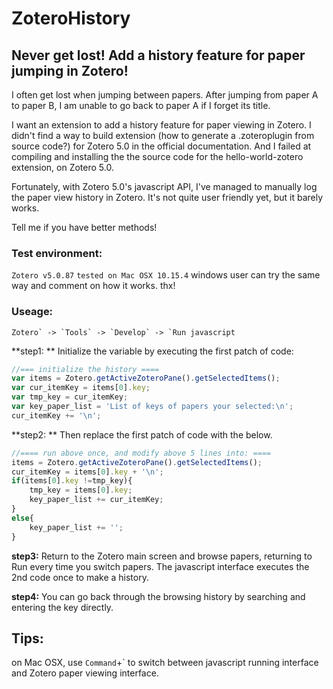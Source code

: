# ZoteroHistory

## Never get lost! Add a history feature for paper jumping in Zotero!

I often get lost when jumping between papers. After jumping from paper A to paper B, I am unable to go back to paper A if I forget its title.

I want an extension to add a history feature for paper viewing in Zotero. I didn't find a way to build extension (how to generate a .zoteroplugin from source code?) for Zotero 5.0 in the official documentation. And I failed at compiling and installing the the source code for the hello-world-zotero extension, on Zotero 5.0.

Fortunately, with Zotero 5.0's javascript API, I've managed to manually log the paper view history in Zotero. It's not quite user friendly yet, but it barely works.

Tell me if you have better methods!

### Test environment:

 `Zotero v5.0.87`
 `tested on Mac OSX 10.15.4`
 windows user can try the same way and comment on how it works. thx!

### Useage:

```
Zotero` -> `Tools` -> `Develop` -> `Run javascript
```

**step1: ** Initialize the variable by executing the first patch of code:

```javascript
//=== initialize the history ====
var items = Zotero.getActiveZoteroPane().getSelectedItems();
var cur_itemKey = items[0].key;
var tmp_key = cur_itemKey;
var key_paper_list = 'List of keys of papers your selected:\n';
cur_itemKey += '\n';
```

**step2: ** Then replace the first patch of code with the below.

```javascript
//==== run above once, and modify above 5 lines into: ====
items = Zotero.getActiveZoteroPane().getSelectedItems();
cur_itemKey = items[0].key + '\n';
if(items[0].key !=tmp_key){
	tmp_key = items[0].key;
	key_paper_list += cur_itemKey;
}
else{
    key_paper_list += '';
}
```

**step3:** Return to the Zotero main screen and browse papers, returning to Run every time you switch papers. The javascript  interface executes the 2nd code once to make a history.

**step4:** You can go back through the browsing history by searching and entering the key directly.

## Tips:

on Mac OSX, use `Command`+` to switch between javascript running interface and Zotero paper viewing interface.
